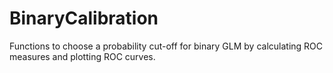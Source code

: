 # BinaryCalibration

Functions to choose a probability cut-off for binary GLM by calculating ROC measures and plotting ROC curves.
